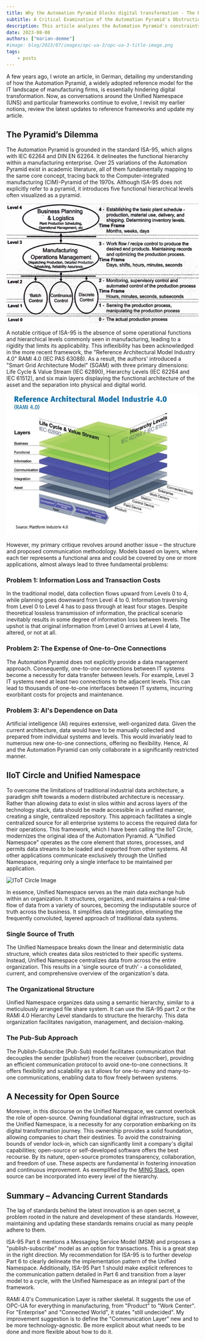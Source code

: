 ```yaml
---
title: Why the Automation Pyramid blocks digital transformation - The Role of Unified Namespace
subtitle: A Critical Examination of the Automation Pyramid's Obstruction to Digital Transformation
description: This article analyzes the Automation Pyramid's constraints and explains the Unified Namespace, highlighting its potential to evolve digital transformation in manufacturing.
date: 2023-08-08 
authors: ["marian-demme"]
#image: blog/2023/07/images/opc-ua-3/opc-ua-3-title-image.png
tags:
    - posts
---
```

A few years ago, I wrote an article, in German, detailing my understanding of how the Automation Pyramid, a widely adopted reference model for the IT landscape of manufacturing firms, is essentially hindering digital transformation. Now, as conversations around the Unified Namespace (UNS) and particular frameworks continue to evolve, I revisit my earlier notions, review the latest updates to reference frameworks and update my article.
<!--more-->

## The Pyramid’s Dilemma

The Automation Pyramid is grounded in the standard ISA-95, which aligns with IEC 62264 and DIN EN 62264. It delineates the functional hierarchy within a manufacturing enterprise. Over 25 variations of the Automation Pyramid exist in academic literature, all of them fundamentally mapping to the same core concept, tracing back to the Computer-integrated manufacturing (CIM)-Pyramid of the 1970s. Although ISA-95 does not explicitly refer to a pyramid, it introduces five functional hierarchical levels often visualized as a pyramid.

![Automation Pyramid ISA95](./images/UNS/ISA95.JPG)

A notable critique of ISA-95 is the absence of some operational functions and hierarchical levels commonly seen in manufacturing, leading to a rigidity that limits its applicability. This inflexibility has been acknowledged in the more recent framework, the "Reference Architectural Model Industry 4.0" RAMI 4.0 (IEC PAS 63088). As a result, the authors' introduced a "Smart Grid Architecture Model" (SGAM) with three primary dimensions: Life Cycle & Value Stream (IEC 62890), Hierarchy Levels (IEC 62264 and IEC 61512), and six main layers displaying the functional architecture of the asset and the separation into physical and digital world.

![RAMI4.0](./images/UNS/RAMI40.jpeg)

However, my primary critique revolves around another issue – the structure and proposed communication methodology. Models based on layers, where each tier represents a functional area and could be covered by one or more applications, almost always lead to three fundamental problems:

### Problem 1: Information Loss and Transaction Costs

In the traditional model, data collection flows upward from Levels 0 to 4, while planning goes downward from Level 4 to 0. Information traversing from Level 0 to Level 4 has to pass through at least four stages. Despite theoretical lossless transmission of information, the practical scenario inevitably results in some degree of information loss between levels. The upshot is that original information from Level 0 arrives at Level 4 late, altered, or not at all.

### Problem 2: The Expense of One-to-One Connections 

The Automation Pyramid does not explicitly provide a data management approach. Consequently, one-to-one connections between IT systems become a necessity for data transfer between levels. For example, Level 3 IT systems need at least two connections to the adjacent levels. This can lead to thousands of one-to-one interfaces between IT systems, incurring exorbitant costs for projects and maintenance.

### Problem 3: AI's Dependence on Data 

Artificial intelligence (AI) requires extensive, well-organized data. Given the current architecture, data would have to be manually collected and prepared from individual systems and levels. This would invariably lead to numerous new one-to-one connections, offering no flexibility. Hence, AI and the Automation Pyramid can only collaborate in a significantly restricted manner.

## IIoT Circle and Unified Namespace

To overcome the limitations of traditional industrial data architecture, a paradigm shift towards a modern distributed architecture is necessary. Rather than allowing data to exist in silos within and across layers of the technology stack, data should be made accessible in a unified manner, creating a single, centralized repository. This approach facilitates a single centralized source for all enterprise systems to access the required data for their operations. This framework, which I have been calling the IIoT Circle, modernizes the original idea of the Automation Pyramid. A "Unified Namespace" operates as the core element that stores, processes, and permits data streams to be loaded and exported from other systems. All other applications communicate exclusively through the Unified Namespace, requiring only a single interface to be maintained per application. 

![IToT Circle Image](PLACEHOLDER)

In essence, Unified Namespace serves as the main data exchange hub within an organization. It structures, organizes, and maintains a real-time flow of data from a variety of sources, becoming the indisputable source of truth across the business. It simplifies data integration, eliminating the frequently convoluted, layered approach of traditional data systems.

### Single Source of Truth 

The Unified Namespace breaks down the linear and deterministic data structure, which creates data silos restricted to their specific systems. Instead, Unified Namespace centralizes data from across the entire organization. This results in a 'single source of truth' - a consolidated, current, and comprehensive overview of the organization's data.

### The Organizational Structure 

Unified Namespace organizes data using a semantic hierarchy, similar to a meticulously arranged file share system. It can use the ISA-95 part 2 or the RAMI 4.0 Hierarchy Level standards to structure the hierarchy. This data organization facilitates navigation, management, and decision-making.

### The Pub-Sub Approach

The Publish-Subscribe (Pub-Sub) model facilitates communication that decouples the sender (publisher) from the receiver (subscriber), providing an efficient communication protocol to avoid one-to-one connections. It offers flexibility and scalability as it allows for one-to-many and many-to-one communications, enabling data to flow freely between systems.

## A Necessity for Open Source

Moreover, in this discourse on the Unified Namespace, we cannot overlook the role of open-source. Owning foundational digital infrastructure, such as the Unified Namespace, is a necessity for any corporation embarking on its digital transformation journey. This ownership provides a solid foundation, allowing companies to chart their destinies. To avoid the constraining bounds of vendor lock-in, which can significantly limit a company's digital capabilities; open-source or self-developed software offers the best recourse. By its nature, open-source promotes transparency, collaboration, and freedom of use. These aspects are fundamental in fostering innovation and continuous improvement. As exemplified by the [MING Stack](../../02/ming-blog.md), open source can be incorporated into every level of the hierarchy.

## Summary – Advancing Current Standards

The lag of standards behind the latest innovation is an open secret, a problem rooted in the nature and development of these standards. However, maintaining and updating these standards remains crucial as many people adhere to them.

ISA-95 Part 6 mentions a Messaging Service Model (MSM) and proposes a "publish-subscribe" model as an option for transactions. This is a great step in the right direction. My recommendation for ISA-95 is to further develop Part 6 to clearly delineate the implementation pattern of the Unified Namespace. Additionally, ISA-95 Part 1 should make explicit references to the communication pattern detailed in Part 6 and transition from a layer model to a cycle, with the Unified Namespace as an integral part of the framework. 

RAMI 4.0's Communication Layer is rather skeletal. It suggests the use of OPC-UA for everything in manufacturing, from "Product" to "Work Center". For "Enterprise" and "Connected World", it states "still undecided". My improvement suggestion is to define the "Communication Layer" new and to be more technology-agnostic. Be more explicit about what needs to be done and more flexible about how to do it.